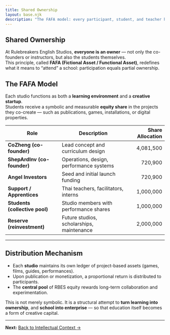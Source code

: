 ```yaml
---
title: Shared Ownership
layout: base.njk
description: "The FAFA model: every participant, student, and teacher holds a share in the creative enterprise."
---
```


## Shared Ownership

At Rulebreakers English Studios, **everyone is an owner** — not only the co-founders or instructors, but also the students themselves.  
This principle, called **FAFA (Fictional Asset / Functional Asset)**, redefines what it means to “attend” a school: participation equals partial ownership.

## The FAFA Model

Each studio functions as both a **learning environment** and a **creative startup**.  
Students receive a symbolic and measurable **equity share** in the projects they co-create — such as publications, games, installations, or digital properties.

| Role | Description | Share Allocation |
|------|--------------|-----------------:|
| **CoZheng (co-founder)** | Lead concept and curriculum design | 4,081,500 |
| **ShepArdInv (co-founder)** | Operations, design, performance systems | 720,900 |
| **Angel Investors** | Seed and initial launch funding | 720,900 |
| **Support / Apprentices** | Thai teachers, facilitators, interns | 1,000,000 |
| **Students (collective pool)** | Studio members with performance shares | 1,000,000 |
| **Reserve (reinvestment)** | Future studios, scholarships, maintenance | 2,000,000 |

---

## Distribution Mechanism

- Each **studio** maintains its own ledger of project-based assets (games, films, guides, performances).  
- Upon publication or monetization, a proportional return is distributed to participants.  
- The **central pool** of RBES equity rewards long-term collaboration and experimentation.

This is not merely symbolic. It is a structural attempt to **turn learning into ownership**, and **school into enterprise** — so that education itself becomes a form of creative capital.

---

**Next:** [Back to Intellectual Context →](/context/)
